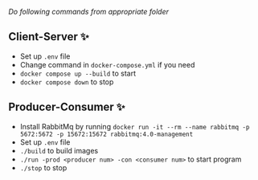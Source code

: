 _Do following commands from appropriate folder_ 
## Client-Server ✨
- Set up `.env` file
- Change command in `docker-compose.yml` if you need
- `docker compose up --build` to start
- `docker compose down` to stop

## Producer-Consumer ✨
- Install RabbitMq by running `docker run -it --rm --name rabbitmq -p 5672:5672 -p 15672:15672 rabbitmq:4.0-management`
- Set up `.env` file 
- `./build` to build images
- `./run -prod <producer num> -con <consumer num>` to start program
- `./stop` to stop
